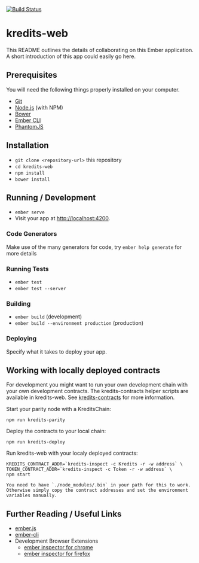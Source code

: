 [![Build Status](https://travis-ci.org/67P/kredits-web.svg?branch=master)](https://travis-ci.org/67P/kredits-web)

# kredits-web

This README outlines the details of collaborating on this Ember application.
A short introduction of this app could easily go here.

## Prerequisites

You will need the following things properly installed on your computer.

* [Git](https://git-scm.com/)
* [Node.js](https://nodejs.org/) (with NPM)
* [Bower](https://bower.io/)
* [Ember CLI](https://ember-cli.com/)
* [PhantomJS](http://phantomjs.org/)

## Installation

* `git clone <repository-url>` this repository
* `cd kredits-web`
* `npm install`
* `bower install`

## Running / Development

* `ember serve`
* Visit your app at [http://localhost:4200](http://localhost:4200).

### Code Generators

Make use of the many generators for code, try `ember help generate` for more details

### Running Tests

* `ember test`
* `ember test --server`

### Building

* `ember build` (development)
* `ember build --environment production` (production)

### Deploying

Specify what it takes to deploy your app.


## Working with locally deployed contracts

For development you might want to run your own development chain with your own development contracts.
The kredits-contracts helper scripts are available in kredits-web. See [kredits-contracts](https://github.com/67P/kredits-contracts) for more information.

Start your parity node with a KreditsChain: 
    
    npm run kredits-parity

Deploy the contracts to your local chain: 

    npm run kredits-deploy

Run kredits-web with your localy deployed contracts: 

    KREDITS_CONTRACT_ADDR=`kredits-inspect -c Kredits -r -w address` \
    TOKEN_CONTRACT_ADDR=`kredits-inspect -c Token -r -w address` \
    npm start

    You need to have `./node_modules/.bin` in your path for this to work. Otherwise simply copy the contract addresses and set the environment variables manually.
    


## Further Reading / Useful Links

* [ember.js](http://emberjs.com/)
* [ember-cli](https://ember-cli.com/)
* Development Browser Extensions
  * [ember inspector for chrome](https://chrome.google.com/webstore/detail/ember-inspector/bmdblncegkenkacieihfhpjfppoconhi)
  * [ember inspector for firefox](https://addons.mozilla.org/en-US/firefox/addon/ember-inspector/)
